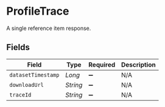 # ProfileTrace

A single reference item response.


## Fields

| Field              | Type               | Required           | Description        |
| ------------------ | ------------------ | ------------------ | ------------------ |
| `datasetTimestamp` | *Long*             | :heavy_minus_sign: | N/A                |
| `downloadUrl`      | *String*           | :heavy_minus_sign: | N/A                |
| `traceId`          | *String*           | :heavy_minus_sign: | N/A                |